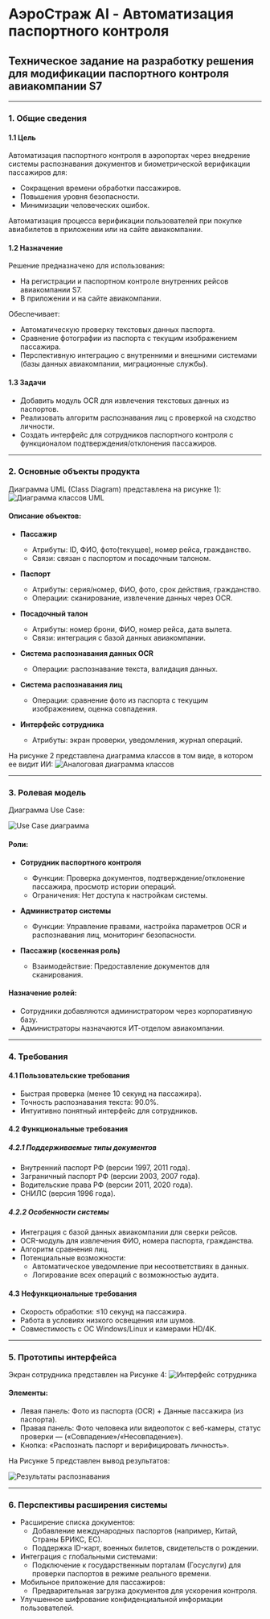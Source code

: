 # АэроСтраж AI - Автоматизация паспортного контроля

## Техническое задание на разработку решения для модификации паспортного контроля авиакомпании S7

---

### 1. Общие сведения

#### 1.1 Цель
Автоматизация паспортного контроля в аэропортах через внедрение системы распознавания документов и биометрической верификации пассажиров для:
- Сокращения времени обработки пассажиров.
- Повышения уровня безопасности.
- Минимизации человеческих ошибок.

Автоматизация процесса верификации пользователей при покупке авиабилетов в приложении или на сайте авиакомпании.

#### 1.2 Назначение
Решение предназначено для использования:
- На регистрации и паспортном контроле внутренних рейсов авиакомпании S7.
- В приложении и на сайте авиакомпании.

Обеспечивает:
- Автоматическую проверку текстовых данных паспорта.
- Сравнение фотографии из паспорта с текущим изображением пассажира.
- Перспективную интеграцию с внутренними и внешними системами (базы данных авиакомпании, миграционные службы).

#### 1.3 Задачи
- Добавить модуль OCR для извлечения текстовых данных из паспортов.
- Реализовать алгоритм распознавания лиц с проверкой на сходство личности.
- Создать интерфейс для сотрудников паспортного контроля с функционалом подтверждения/отклонения пассажиров.

---

### 2. Основные объекты продукта
Диаграмма UML (Class Diagram) представлена на рисунке 1):
![Диаграмма классов UML](/pics/image1.png)

#### Описание объектов:
- **Пассажир**
  - Атрибуты: ID, ФИО, фото(текущее), номер рейса, гражданство.
  - Связи: связан с паспортом и посадочным талоном.
  
- **Паспорт**
  - Атрибуты: серия/номер, ФИО, фото, срок действия, гражданство.
  - Операции: сканирование, извлечение данных через OCR.

- **Посадочный талон**
  - Атрибуты: номер брони, ФИО, номер рейса, дата вылета.
  - Связи: интеграция с базой данных авиакомпании.

- **Система распознавания данных OCR**
  - Операции: распознавание текста, валидация данных.

- **Система распознавания лиц**
  - Операции: сравнение фото из паспорта с текущим изображением, оценка совпадения.

- **Интерфейс сотрудника**
  - Атрибуты: экран проверки, уведомления, журнал операций.

На рисунке 2 представлена диаграмма классов в том виде, в котором ее видит ИИ:
![Аналоговая диаграмма классов](/pics/image2.jpg)

---

### 3. Ролевая модель
Диаграмма Use Case:

![Use Case диаграмма](/pics/image3.png)

#### Роли:
- **Сотрудник паспортного контроля**
  - Функции: Проверка документов, подтверждение/отклонение пассажира, просмотр истории операций.
  - Ограничения: Нет доступа к настройкам системы.

- **Администратор системы**
  - Функции: Управление правами, настройка параметров OCR и распознавания лиц, мониторинг безопасности.

- **Пассажир (косвенная роль)**
  - Взаимодействие: Предоставление документов для сканирования.

#### Назначение ролей:
  - Сотрудники добавляются администратором через корпоративную базу.
  - Администраторы назначаются ИТ-отделом авиакомпании.


---

### 4. Требования

#### 4.1 Пользовательские требования
- Быстрая проверка (менее 10 секунд на пассажира).
- Точность распознавания текста: 90.0%.
- Интуитивно понятный интерфейс для сотрудников.

#### 4.2 Функциональные требования

##### 4.2.1 Поддерживаемые типы документов
- Внутренний паспорт РФ (версии 1997, 2011 года).
- Заграничный паспорт РФ (версии 2003, 2007 года).
- Водительские права РФ (версии 2011, 2020 года).
- СНИЛС (версия 1996 года).

##### 4.2.2 Особенности системы
- Интеграция с базой данных авиакомпании для сверки рейсов.
- OCR-модуль для извлечения ФИО, номера паспорта, гражданства.
- Алгоритм сравнения лиц.
- Потенциальные возможности:
  - Автоматическое уведомление при несоответствиях в данных.
  - Логирование всех операций с возможностью аудита.

#### 4.3 Нефункциональные требования
- Скорость обработки: ≤10 секунд на пассажира.
- Работа в условиях низкого освещения или шумов.
- Совместимость с ОС Windows/Linux и камерами HD/4K.

---

### 5. Прототипы интерфейса

Экран сотрудника представлен на Рисунке 4:
![Интерфейс сотрудника](/pics/image4.png)

#### Элементы:
- Левая панель: Фото из паспорта (OCR) + Данные пассажира (из паспорта).
- Правая панель: Фото человека или видеопоток с веб-камеры, статус проверки — («Совпадение»/«Несовпадение»).
- Кнопка: «Распознать паспорт и верифицировать личность».

На Рисунке 5 представлен вывод результатов:

![Результаты распознавания](/pics/image5.png)

---

### 6. Перспективы расширения системы
- Расширение списка документов:
  - Добавление международных паспортов (например, Китай, Страны БРИКС, ЕС).
  - Поддержка ID-карт, военных билетов, свидетельств о рождении.
- Интеграция с глобальными системами:
  - Подключение к государственным порталам (Госуслуги) для проверки паспортов в режиме реального времени.
- Мобильное приложение для пассажиров:
  - Предварительная загрузка документов для ускорения контроля.
- Улучшенное шифрование конфиденциальной информации пользователей.
